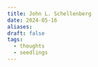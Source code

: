 ```yaml
---
title: John L. Schellenberg
date: 2024-05-16
aliases: 
draft: false
tags:
  - thoughts
  - seedlings
---
```

